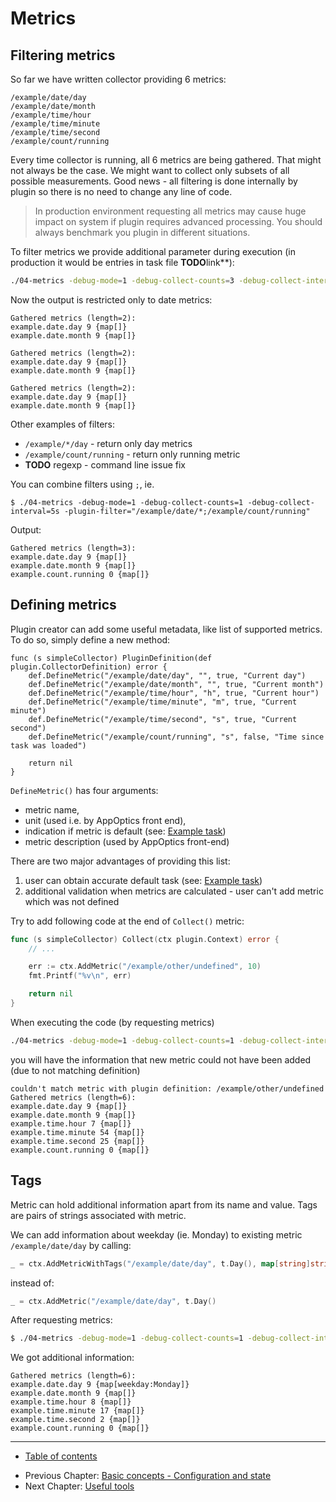 # Metrics

## Filtering metrics

So far we have written collector providing 6 metrics:
```
/example/date/day
/example/date/month
/example/time/hour
/example/time/minute
/example/time/second
/example/count/running
```

Every time collector is running, all 6 metrics are being gathered.
That might not always be the case.
We might want to collect only subsets of all possible measurements.
Good news - all filtering is done internally by plugin so there is no need to change any line of code.

> In production environment requesting all metrics may cause huge impact on system if plugin requires advanced processing.
> You should always benchmark you plugin in different situations.

To filter metrics we provide additional parameter during execution (in production it would be entries in task file **TODO**link**):
```bash
./04-metrics -debug-mode=1 -debug-collect-counts=3 -debug-collect-interval=5s -plugin-filter="/example/date/*"
```

Now the output is restricted only to date metrics:
```
Gathered metrics (length=2):
example.date.day 9 {map[]}
example.date.month 9 {map[]}

Gathered metrics (length=2):
example.date.day 9 {map[]}
example.date.month 9 {map[]}

Gathered metrics (length=2):
example.date.day 9 {map[]}
example.date.month 9 {map[]}
```

Other examples of filters:
- `/example/*/day` - return only day metrics
- `/example/count/running` - return only running metric
- **TODO** regexp - command line issue fix

You can combine filters using `;`, ie.
```
$ ./04-metrics -debug-mode=1 -debug-collect-counts=1 -debug-collect-interval=5s -plugin-filter="/example/date/*;/example/count/running"
```

Output:
```
Gathered metrics (length=3):
example.date.day 9 {map[]}
example.date.month 9 {map[]}
example.count.running 0 {map[]}
```

## Defining metrics 

Plugin creator can add some useful metadata, like list of supported metrics.
To do so, simply define a new method:

```
func (s simpleCollector) PluginDefinition(def plugin.CollectorDefinition) error {
	def.DefineMetric("/example/date/day", "", true, "Current day")
	def.DefineMetric("/example/date/month", "", true, "Current month")
	def.DefineMetric("/example/time/hour", "h", true, "Current hour")
	def.DefineMetric("/example/time/minute", "m", true, "Current minute")
	def.DefineMetric("/example/time/second", "s", true, "Current second")
	def.DefineMetric("/example/count/running", "s", false, "Time since task was loaded")

	return nil
}
```

`DefineMetric()` has four arguments:
- metric name,
- unit (used i.e. by AppOptics front end),
- indication if metric is default (see: [Example task](https://github.com/librato/snap-plugin-lib-go/tree/ao-12231-tutorial/tutorial/05-tools#printing-example-task-file))
- metric description (used by AppOptics front-end)

There are two major advantages of providing this list:
1. user can obtain accurate default task (see: [Example task](https://github.com/librato/snap-plugin-lib-go/tree/ao-12231-tutorial/tutorial/05-tools#printing-example-task-file))
2. additional validation when metrics are calculated - user can't add metric which was not defined

Try to add following code at the end of `Collect()` metric:

```go
func (s simpleCollector) Collect(ctx plugin.Context) error {
    // ...

	err := ctx.AddMetric("/example/other/undefined", 10)
	fmt.Printf("%v\n", err)

	return nil
}
```

When executing the code (by requesting metrics) 
```bash
./04-metrics -debug-mode=1 -debug-collect-counts=1 -debug-collect-interval=5s
```

you will have the information that new metric could not have been added (due to not matching definition)
```
couldn't match metric with plugin definition: /example/other/undefined
Gathered metrics (length=6):
example.date.day 9 {map[]}
example.date.month 9 {map[]}
example.time.hour 7 {map[]}
example.time.minute 54 {map[]}
example.time.second 25 {map[]}
example.count.running 0 {map[]}
```

## Tags

Metric can hold additional information apart from its name and value. 
Tags are pairs of strings associated with metric.

We can add information about weekday (ie. Monday) to existing metric `/example/date/day` by calling:
```go
_ = ctx.AddMetricWithTags("/example/date/day", t.Day(), map[string]string{"weekday": t.Weekday().String()})
```
instead of:
```go
_ = ctx.AddMetric("/example/date/day", t.Day()
```

After requesting metrics:
```bash
$ ./04-metrics -debug-mode=1 -debug-collect-counts=1 -debug-collect-interval=5s
```

We got additional information:
```
Gathered metrics (length=6):
example.date.day 9 {map[weekday:Monday]}
example.date.month 9 {map[]}
example.time.hour 8 {map[]}
example.time.minute 17 {map[]}
example.time.second 2 {map[]}
example.count.running 0 {map[]}
```

----

* [Table of contents](/tutorial/README.md)
- Previous Chapter: [Basic concepts - Configuration and state](/tutorial/03-concepts/README.md)
- Next Chapter: [Useful tools](/tutorial/05-tools/README.md)

